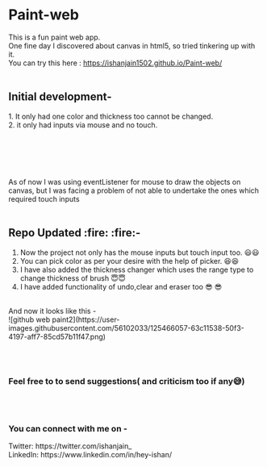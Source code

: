 # Paint-web
This is a fun paint web app.<br/>
One fine day I discovered about canvas in html5, so tried tinkering up with it.<br/>
You can try this here : https://ishanjain1502.github.io/Paint-web/
<br/><br/>
<h2>Initial development-</h2>
1. It only had one color and thickness too cannot be changed.<br/>
2. it only had inputs via mouse and no touch.<br/><br/><br/>


<br/><br/>

As of now I was using eventListener for mouse to draw the objects on canvas, but I was facing a problem of not able to undertake the ones which required touch inputs
<br><br>
<h2> Repo Updated  :fire: :fire:- </h2>

1. Now the project not only has the mouse inputs but touch input too. :smiley::smiley:<br/>
2. You can pick color as per your desire with the help of picker. :satisfied::satisfied: <br/>
3. I have also added the thickness changer which uses the range type to change thickness of brush 😇:innocent: <br/>
4. I have added functionality of undo,clear and eraser too 😎 😎<br/>
<br/>
And now it looks like this - 
<br/>
![github web paint2](https://user-images.githubusercontent.com/56102033/125466057-63c11538-50f3-4197-aff7-85cd57b11f47.png)

<br><br>
<h3>Feel free to to send suggestions( and criticism too if any😅)</h3>
<br/><br/>
<h3>You can connect with me on -</h3>
Twitter: https://twitter.com/ishanjain_  <br/>
LinkedIn: https://www.linkedin.com/in/hey-ishan/      
